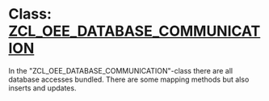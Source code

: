 # Class: [ZCL_OEE_DATABASE_COMMUNICATION](https://github.com/danijelos/SAP-Anbindung-an-RESTful-API-der-oee.ai/blob/48f2a8e74807874f42daefea35fe8937ee42702b/src/zcl_oee_database_communication.clas.abap)

In the "ZCL_OEE_DATABASE_COMMUNICATION"-class there are all database accesses bundled.
There are some mapping methods but also inserts and updates.
